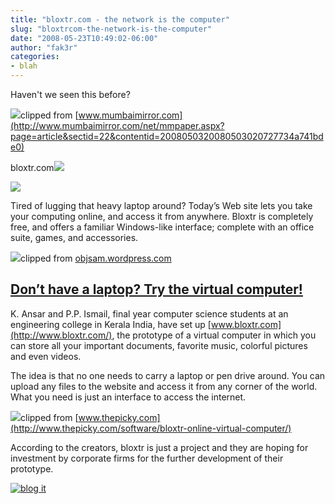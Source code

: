 ```yaml
---
title: "bloxtr.com - the network is the computer"
slug: "bloxtrcom-the-network-is-the-computer"
date: "2008-05-23T10:49:02-06:00"
author: "fak3r"
categories:
- blah
---
```


Haven't we seen this before? 

[![](http://content.clipmarks.com/blog_icon/47933314-b66d-4903-a942-f67c4d145f5a/4CF06234-EB30-48AB-99DF-08111E1CB7BB/)](http://clipmarks.com/clipmark/4CF06234-EB30-48AB-99DF-08111E1CB7BB/)clipped from [www.mumbaimirror.com](http://www.mumbaimirror.com/net/mmpaper.aspx?page=article&sectid=22&contentid=2008050320080503020727734a741bde0)

bloxtr.com![](http://www.mumbaimirror.com/net/images/ratings/0.gif)

![](http://content6.clipmarks.com/blog_cache/www.mumbaimirror.com/img/F67BE945-8413-4C1B-9A33-B3F25A8DC4AD)

Tired of lugging that heavy laptop around? Today’s Web site lets you take your computing online, and access it from anywhere. Bloxtr is completely free, and offers a familiar Windows-like interface; complete with an office suite, games, and accessories. 

[![](http://content7.clipmarks.com/images/clip-icon.gif)](http://clipmarks.com/clipmark/4CF06234-EB30-48AB-99DF-08111E1CB7BB/)clipped from [objsam.wordpress.com](http://objsam.wordpress.com/2008/05/07/dont-have-a-laptop-try-the-virtual-computer/)

## [Don’t have a laptop? Try the virtual computer!](http://objsam.wordpress.com/2008/05/07/dont-have-a-laptop-try-the-virtual-computer/)

K. Ansar and P.P. Ismail, final year computer science students at an engineering college in Kerala India, have set up [www.bloxtr.com](http://www.bloxtr.com/), the prototype of a virtual computer in which you can store all your important documents, favorite music, colorful pictures and even videos.

The idea is that no one needs to carry a laptop or pen drive around. You can upload any files to the website and access it from any corner of the world. What you need is just an interface to access the internet.

[![](http://content8.clipmarks.com/images/clip-icon.gif)](http://clipmarks.com/clipmark/4CF06234-EB30-48AB-99DF-08111E1CB7BB/)clipped from [www.thepicky.com](http://www.thepicky.com/software/bloxtr-online-virtual-computer/)

According to the creators, bloxtr is just a project and they are hoping for investment by corporate firms for the further development of their prototype.

[![blog it](http://content9.clipmarks.com/images/c2b-foot.png)](http://clipmarks.com/share/4CF06234-EB30-48AB-99DF-08111E1CB7BB/blog/)
